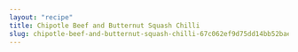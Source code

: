 ```yaml
---
layout: "recipe"
title: Chipotle Beef and Butternut Squash Chilli
slug: chipotle-beef-and-butternut-squash-chilli-67c062ef9d75dd14bb52bae2
---
```

